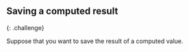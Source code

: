 ## Saving a computed result
{: .challenge}

Suppose that you want to save the result of a computed value.

